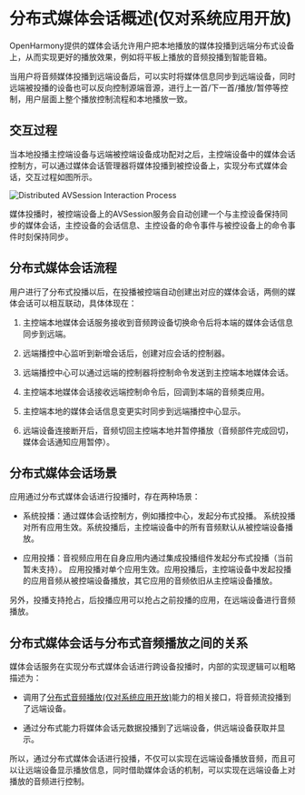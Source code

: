 # 分布式媒体会话概述(仅对系统应用开放)
<!--Kit: AVSession Kit-->
<!--Subsystem: Multimedia-->
<!--Owner: @ccfriend; @liao_qian-->
<!--Designer: @ccfriend-->
<!--Tester: @chenmingxi1_huawei-->
<!--Adviser: @zengyawen-->

OpenHarmony提供的媒体会话允许用户把本地播放的媒体投播到远端分布式设备上，从而实现更好的播放效果，例如将平板上播放的音频投播到智能音箱。

当用户将音频媒体投播到远端设备后，可以实时将媒体信息同步到远端设备，同时远端被投播的设备也可以反向控制源端音源，进行上一首/下一首/播放/暂停等控制，用户层面上整个播放控制流程和本地播放一致。


## 交互过程

当本地投播主控端设备与远端被控端设备成功配对之后，主控端设备中的媒体会话控制方，可以通过媒体会话管理器将媒体投播到被控设备上，实现分布式媒体会话，交互过程如图所示。

![Distributed AVSession Interaction Process](figures/distributed-avsession-interaction-process.png)

媒体投播时，被控端设备上的AVSession服务会自动创建一个与主控设备保持同步的媒体会话，主控设备的会话信息、主控设备的命令事件与被控设备上的命令事件时刻保持同步。

## 分布式媒体会话流程

用户进行了分布式投播以后，在投播被控端自动创建出对应的媒体会话，两侧的媒体会话可以相互联动，具体体现在：

1. 主控端本地媒体会话服务接收到音频跨设备切换命令后将本端的媒体会话信息同步到远端。

2. 远端播控中心监听到新增会话后，创建对应会话的控制器。

3. 远端播控中心可以通过远端的控制器将控制命令发送到主控端本地媒体会话。

4. 主控端本地媒体会话接收远端控制命令后，回调到本端的音频类应用。

5. 主控端本地的媒体会话信息变更实时同步到远端播控中心显示。

6. 远端设备连接断开后，音频切回主控端本地并暂停播放（音频部件完成回切，媒体会话通知应用暂停）。

## 分布式媒体会话场景

应用通过分布式媒体会话进行投播时，存在两种场景：

- 系统投播：通过媒体会话控制方，例如播控中心，发起分布式投播。
  系统投播对所有应用生效。系统投播后，主控端设备中的所有音频默认从被控端设备播放。

- 应用投播：音视频应用在自身应用内通过集成投播组件发起分布式投播（当前暂未支持）。
  应用投播对单个应用生效。应用投播后，主控端设备中发起投播的应用音频从被控端设备播放，其它应用的音频依旧从主控端设备播放。

另外，投播支持抢占，后投播应用可以抢占之前投播的应用，在远端设备进行音频播放。

## 分布式媒体会话与分布式音频播放之间的关系

媒体会话服务在实现分布式媒体会话进行跨设备投播时，内部的实现逻辑可以粗略描述为：

- 调用了[分布式音频播放(仅对系统应用开放)](../audio/distributed-audio-playback-sys.md)能力的相关接口，将音频流投播到了远端设备。

- 通过分布式能力将媒体会话元数据投播到了远端设备，供远端设备获取并显示。

所以，通过分布式媒体会话进行投播，不仅可以实现在远端设备播放音频，而且可以让远端设备显示播放信息，同时借助媒体会话的机制，可以实现在远端设备上对播放的音频进行控制。
